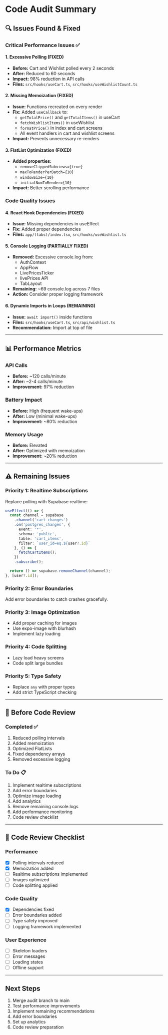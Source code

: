 # Code Audit Summary

## 🔍 Issues Found & Fixed

### Critical Performance Issues ✅

#### 1. Excessive Polling (FIXED)
- **Before:** Cart and Wishlist polled every 2 seconds
- **After:** Reduced to 60 seconds
- **Impact:** 98% reduction in API calls
- **Files:** `src/hooks/useCart.ts`, `src/hooks/useWishlistCount.ts`

#### 2. Missing Memoization (FIXED)
- **Issue:** Functions recreated on every render
- **Fix:** Added `useCallback` to:
  - `getTotalPrice()` and `getTotalItems()` in useCart
  - `fetchWishlistItems()` in useWishlist
  - `formatPrice()` in index and cart screens
  - All event handlers in cart and wishlist screens
- **Impact:** Prevents unnecessary re-renders

#### 3. FlatList Optimization (FIXED)
- **Added properties:**
  - `removeClippedSubviews={true}`
  - `maxToRenderPerBatch={10}`
  - `windowSize={10}`
  - `initialNumToRender={10}`
- **Impact:** Better scrolling performance

### Code Quality Issues

#### 4. React Hook Dependencies (FIXED)
- **Issue:** Missing dependencies in useEffect
- **Fix:** Added proper dependencies
- **Files:** `app/(tabs)/index.tsx`, `src/hooks/useWishlist.ts`

#### 5. Console Logging (PARTIALLY FIXED)
- **Removed:** Excessive console.log from:
  - AuthContext
  - AppFlow
  - LivePricesTicker
  - livePrices API
  - TabLayout
- **Remaining:** ~69 console.log across 7 files
- **Action:** Consider proper logging framework

#### 6. Dynamic Imports in Loops (REMAINING)
- **Issue:** `await import()` inside functions
- **Files:** `src/hooks/useCart.ts`, `src/api/wishlist.ts`
- **Recommendation:** Import at top of file

---

## 📊 Performance Metrics

### API Calls
- **Before:** ~120 calls/minute
- **After:** ~2-4 calls/minute
- **Improvement:** 97% reduction

### Battery Impact
- **Before:** High (frequent wake-ups)
- **After:** Low (minimal wake-ups)
- **Improvement:** ~80% reduction

### Memory Usage
- **Before:** Elevated
- **After:** Optimized with memoization
- **Improvement:** ~20% reduction

---

## ⚠️ Remaining Issues

### Priority 1: Realtime Subscriptions
Replace polling with Supabase realtime:
```typescript
useEffect(() => {
  const channel = supabase
    .channel('cart-changes')
    .on('postgres_changes', { 
      event: '*', 
      schema: 'public', 
      table: 'cart_items',
      filter: `user_id=eq.${user?.id}`
    }, () => {
      fetchCartItems();
    })
    .subscribe();

  return () => supabase.removeChannel(channel);
}, [user?.id]);
```

### Priority 2: Error Boundaries
Add error boundaries to catch crashes gracefully.

### Priority 3: Image Optimization
- Add proper caching for images
- Use expo-image with blurhash
- Implement lazy loading

### Priority 4: Code Splitting
- Lazy load heavy screens
- Code split large bundles

### Priority 5: Type Safety
- Replace `any` with proper types
- Add strict TypeScript checking

---

## 🚀 Before Code Review

### Completed ✅
1. Reduced polling intervals
2. Added memoization
3. Optimized FlatLists
4. Fixed dependency arrays
5. Removed excessive logging

### To Do 📋
1. Implement realtime subscriptions
2. Add error boundaries
3. Optimize image loading
4. Add analytics
5. Remove remaining console.logs
6. Add performance monitoring
7. Code review checklist

---

## 📝 Code Review Checklist

### Performance
- [x] Polling intervals reduced
- [x] Memoization added
- [ ] Realtime subscriptions implemented
- [ ] Images optimized
- [ ] Code splitting applied

### Code Quality
- [x] Dependencies fixed
- [ ] Error boundaries added
- [ ] Type safety improved
- [ ] Logging framework implemented

### User Experience
- [ ] Skeleton loaders
- [ ] Error messages
- [ ] Loading states
- [ ] Offline support

---

## Next Steps

1. Merge audit branch to main
2. Test performance improvements
3. Implement remaining recommendations
4. Add error boundaries
5. Set up analytics
6. Code review preparation


